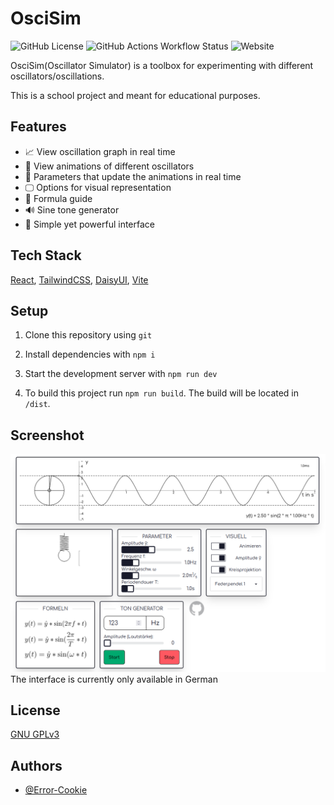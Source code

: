 # OsciSim

<div align="left">

![GitHub License](https://img.shields.io/github/license/Error-Cookie/oscisim?style=for-the-badge) ![GitHub Actions Workflow Status](https://img.shields.io/github/actions/workflow/status/Error-Cookie/oscisim/deploy.yaml?style=for-the-badge) ![Website](https://img.shields.io/website?url=https%3A%2F%2Foscisim.errorcookie.dev%2F&style=for-the-badge)

</div>

OsciSim(Oscillator Simulator) is a toolbox for experimenting with different oscillators/oscillations. 

This is a school project and meant for educational purposes.



## Features

- 📈 View oscillation graph in real time
- 💫 View animations of different oscillators
- 🔡 Parameters that update the animations in real time
- 🖵 Options for visual representation
- 🧮 Formula guide
- 🔊 Sine tone generator
- 📱 Simple yet powerful interface
## Tech Stack

[React](https://react.dev/),
[TailwindCSS](https://tailwindcss.com/),
[DaisyUI](https://daisyui.com/),
[Vite](https://vitejs.dev/)


## Setup

1. Clone this repository using `git`

2. Install dependencies with `npm i`

3. Start the development server with `npm run dev`

4. To build this project run `npm run build`. The build will be located in `/dist`.



## Screenshot

![App Screenshot](https://raw.githubusercontent.com/Error-Cookie/oscisim/master/public/screenshot.png)
The interface is currently only available in German


## License

[GNU GPLv3](https://github.com/Error-Cookie/oscisim/blob/master/LICENSE)


## Authors

- [@Error-Cookie](https://www.github.com/Error-Cookie)

